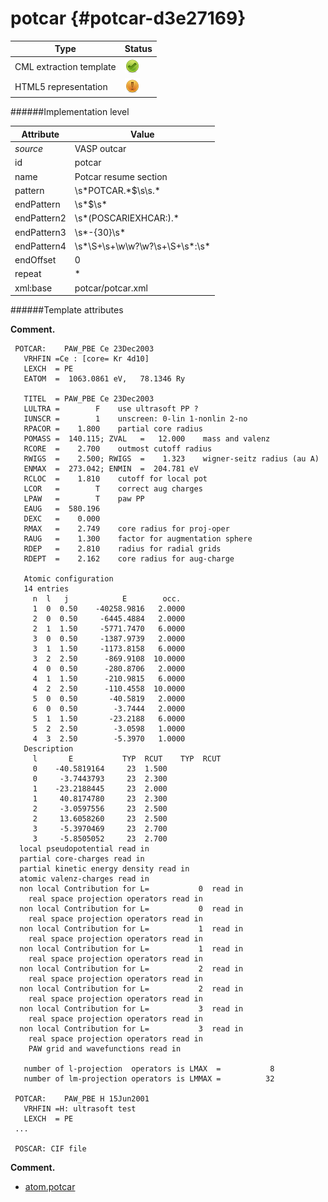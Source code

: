 # potcar {#potcar-d3e27169}


| Type                                                                                                                                                | Status                                                                                                                                              |
|----|----|
| CML extraction template                                                                                                                             | ![](/imgs/Total.png)                                                                                                                                |
| HTML5 representation                                                                                                                                | ![](/imgs/Partial.png)                                                                                                                              |

######Implementation level

| Attribute                                                                                                                                           | Value                                                                                                                                               |
|----|----|
| *source*                                                                                                                                            | VASP outcar                                                                                                                                         |
| id                                                                                                                                                  | potcar                                                                                                                                              |
| name                                                                                                                                                | Potcar resume section                                                                                                                               |
| pattern                                                                                                                                             | \\s\*POTCAR.\*\$\\s\\s.\*                                                                                                                           |
| endPattern                                                                                                                                          | \\s\*\$\\s\*                                                                                                                                        |
| endPattern2                                                                                                                                         | \\s\*(POSCARIEXHCAR:).\*                                                                                                                            |
| endPattern3                                                                                                                                         | \\s\*-{30}\\s\*                                                                                                                                     |
| endPattern4                                                                                                                                         | \\s\*\\S+\\s+\\w\\w?\\w?\\s+\\S+\\s\*:\\s\*                                                                                                         |
| endOffset                                                                                                                                           | 0                                                                                                                                                   |
| repeat                                                                                                                                              | \*                                                                                                                                                  |
| xml:base                                                                                                                                            | potcar/potcar.xml                                                                                                                                   |

######Template attributes

**Comment.**

           
     POTCAR:    PAW_PBE Ce 23Dec2003                  
       VRHFIN =Ce : [core= Kr 4d10]                                                 
       LEXCH  = PE                                                                  
       EATOM  =  1063.0861 eV,   78.1346 Ry                                         
                                                                                    
       TITEL  = PAW_PBE Ce 23Dec2003                                                
       LULTRA =        F    use ultrasoft PP ?                                      
       IUNSCR =        1    unscreen: 0-lin 1-nonlin 2-no                           
       RPACOR =    1.800    partial core radius                                     
       POMASS =  140.115; ZVAL   =   12.000    mass and valenz                      
       RCORE  =    2.700    outmost cutoff radius                                   
       RWIGS  =    2.500; RWIGS  =    1.323    wigner-seitz radius (au A)           
       ENMAX  =  273.042; ENMIN  =  204.781 eV                                      
       RCLOC  =    1.810    cutoff for local pot                                    
       LCOR   =        T    correct aug charges                                     
       LPAW   =        T    paw PP                                                  
       EAUG   =  580.196                                                            
       DEXC   =    0.000                                                            
       RMAX   =    2.749    core radius for proj-oper                               
       RAUG   =    1.300    factor for augmentation sphere                          
       RDEP   =    2.810    radius for radial grids                                 
       RDEPT  =    2.162    core radius for aug-charge                              
                                                                                    
       Atomic configuration                                                         
       14 entries                                                                   
         n  l   j            E        occ.                                          
         1  0  0.50    -40258.9816   2.0000                                         
         2  0  0.50     -6445.4884   2.0000                                         
         2  1  1.50     -5771.7470   6.0000                                         
         3  0  0.50     -1387.9739   2.0000                                         
         3  1  1.50     -1173.8158   6.0000                                         
         3  2  2.50      -869.9108  10.0000                                         
         4  0  0.50      -280.8706   2.0000                                         
         4  1  1.50      -210.9815   6.0000                                         
         4  2  2.50      -110.4558  10.0000                                         
         5  0  0.50       -40.5819   2.0000                                         
         6  0  0.50        -3.7444   2.0000                                         
         5  1  1.50       -23.2188   6.0000                                         
         5  2  2.50        -3.0598   1.0000                                         
         4  3  2.50        -5.3970   1.0000                                         
       Description                                                                  
         l       E           TYP  RCUT    TYP  RCUT                                 
         0    -40.5819164     23  1.500                                             
         0     -3.7443793     23  2.300                                             
         1    -23.2188445     23  2.000                                             
         1     40.8174780     23  2.300                                             
         2     -3.0597556     23  2.500                                             
         2     13.6058260     23  2.500                                             
         3     -5.3970469     23  2.700                                             
         3     -5.8505052     23  2.700                                             
      local pseudopotential read in
      partial core-charges read in
      partial kinetic energy density read in
      atomic valenz-charges read in
      non local Contribution for L=           0  read in
        real space projection operators read in
      non local Contribution for L=           0  read in
        real space projection operators read in
      non local Contribution for L=           1  read in
        real space projection operators read in
      non local Contribution for L=           1  read in
        real space projection operators read in
      non local Contribution for L=           2  read in
        real space projection operators read in
      non local Contribution for L=           2  read in
        real space projection operators read in
      non local Contribution for L=           3  read in
        real space projection operators read in
      non local Contribution for L=           3  read in
        real space projection operators read in
        PAW grid and wavefunctions read in
     
       number of l-projection  operators is LMAX  =           8
       number of lm-projection operators is LMMAX =          32
     
     POTCAR:    PAW_PBE H 15Jun2001                   
       VRHFIN =H: ultrasoft test                                                    
       LEXCH  = PE                                                                  
     ...
     
     POSCAR: CIF file 
        

**Comment.**

-   [atom.potcar](/out/md/cml/vasp_outcar/atom.potcar-d3e27176.md)
